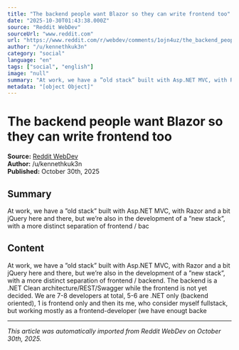 ```yaml
---
title: "The backend people want Blazor so they can write frontend too"
date: "2025-10-30T01:43:38.000Z"
source: "Reddit WebDev"
sourceUrl: "www.reddit.com"
url: "https://www.reddit.com/r/webdev/comments/1ojn4uz/the_backend_people_want_blazor_so_they_can_write/"
author: "/u/kennethkuk3n"
category: "social"
language: "en"
tags: ["social", "english"]
image: "null"
summary: "At work, we have a ”old stack” built with Asp.NET MVC, with Razor and a bit jQuery here and there, but we’re also in the development of a ”new stack”, with a more distinct separation of frontend / bac"
metadata: "[object Object]"
---
```


# The backend people want Blazor so they can write frontend too

**Source:** [Reddit WebDev](https://www.reddit.com/r/webdev/comments/1ojn4uz/the_backend_people_want_blazor_so_they_can_write/)  
**Author:** /u/kennethkuk3n  
**Published:** October 30th, 2025  

## Summary

At work, we have a ”old stack” built with Asp.NET MVC, with Razor and a bit jQuery here and there, but we’re also in the development of a ”new stack”, with a more distinct separation of frontend / bac

## Content

At work, we have a ”old stack” built with Asp.NET MVC, with Razor and a bit jQuery here and there, but we’re also in the development of a ”new stack”, with a more distinct separation of frontend / backend. The backend is a .NET Clean architecture/REST/Swagger while the frontend is not yet decided. We are 7-8 developers at total, 5-6 are .NET only (backend oriented), 1 is frontend only and then its me, who consider myself fullstack, but working mostly as a frontend-developer (we have enougt backe

---

*This article was automatically imported from Reddit WebDev on October 30th, 2025.*
